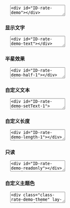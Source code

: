 <pre class="layui-code" lay-options="{preview: true, text: {preview: '基础用法'}, layout: ['preview', 'code'], tools: ['full']}">
  <textarea>
<div id="ID-rate-demo"></div>

<script>
layui.use(function(){
  var rate = layui.rate;

  // 渲染
  rate.render({
    elem: '#ID-rate-demo'
  });
});
</script>
  </textarea>
</pre>

<h3 id="demo-text" class="ws-anchor ws-bold">显示文字</h3>

<pre class="layui-code" lay-options="{preview: true, layout: ['preview', 'code'], tools: ['full']}">
  <textarea>
<div id="ID-rate-demo-text"></div>
<script>
layui.use(function(){
  var rate = layui.rate;

  // 渲染
  rate.render({
    elem: '#ID-rate-demo-text',
    value: 2, // 初始值
    text: true // 开启文本
  });
});
</script>
  </textarea>
</pre>

<h3 id="demo-half" class="ws-anchor ws-bold">半星效果</h3>

<pre class="layui-code" lay-options="{preview: true, layout: ['preview', 'code'], tools: ['full']}">
  <textarea>
<div id="ID-rate-demo-half-1"></div>
<hr>
<div id="ID-rate-demo-half-2"></div>

<script>
layui.use(function(){
  var rate = layui.rate;

  // 渲染
  rate.render({ // eg1
    elem: '#ID-rate-demo-half-1',
    value: 2.5, // 初始值
    half: true // 开启半星
  });
  rate.render({ // eg2
    elem: '#ID-rate-demo-half-2',
    value: 3.5,
    half: true,
    text: true
  });
});
</script>
  </textarea>
</pre>

<h3 id="demo-setText" class="ws-anchor ws-bold">自定义文本</h3>

<pre class="layui-code" lay-options="{preview: true, layout: ['preview', 'code'], tools: ['full']}">
  <textarea>
<div id="ID-rate-demo-setText-1"></div>
<hr>
<div id="ID-rate-demo-setText-2"></div>
<script>
layui.use(function(){
  var rate = layui.rate;

  // 渲染
  rate.render({ // eg1
    elem: '#ID-rate-demo-setText-1',
    value: 3,
    text: true,
    setText: function(value){ // 自定义文本的初始回调
      var arrs = {
        '1': '非常不满意',
        '2': '不满意',
        '3': '一般',
        '4': '满意',
        '5': '非常满意',
      };
      this.span.text(arrs[value] || ( value + "星"));
    }
  });
  rate.render({ // eg2
    elem: '#ID-rate-demo-setText-2',
    value: 1.5,
    half: true,
    text: true,
    setText: function(value){
      this.span.text(value);
    }
  });
});
</script>
  </textarea>
</pre>

<h3 id="demo-length" class="ws-anchor ws-bold">自定义长度</h3>

<pre class="layui-code" lay-options="{preview: true, layout: ['preview', 'code'], tools: ['full']}">
  <textarea>
<div id="ID-rate-demo-length-1"></div>
<hr>
<div id="ID-rate-demo-length-2"></div>
<script>
layui.use(function(){
  var rate = layui.rate;

  // 渲染
  rate.render({
    elem: '#ID-rate-demo-length-1',
    length: 3
  });
  rate.render({
    elem: '#ID-rate-demo-length-2',
    length: 10,
    value: 8 // 初始值
  });
});
</script>
  </textarea>
</pre>

<h3 id="demo-readonly" class="ws-anchor ws-bold">只读</h3>

<pre class="layui-code" lay-options="{preview: true, layout: ['preview', 'code'], tools: ['full']}">
  <textarea>
<div id="ID-rate-demo-readonly"></div>
<script>
layui.use(function(){
  var rate = layui.rate;

  // 渲染
  rate.render({
    elem: '#ID-rate-demo-readonly',
    value: 4,
    readonly: true
  });
});
</script>
  </textarea>
</pre>

<h3 id="demo-theme" class="ws-anchor ws-bold">自定义主题色</h3>

<pre class="layui-code" lay-options="{preview: true, layout: ['preview', 'code'], tools: ['full']}">
  <textarea>
<div class="class-rate-demo-theme" lay-options="{value: 3, theme: '#FF8000'}"></div>
<hr>
<div class="class-rate-demo-theme" lay-options="{value: 3, theme: '#FE0000'}"></div>
<hr>
<div class="class-rate-demo-theme" lay-options="{value: 2.5, theme: '#1E9FFF', half: true}"></div>
<script>
layui.use(function(){
  var rate = layui.rate;

  // 批量渲染
  rate.render({
    elem: '.class-rate-demo-theme',
    // theme: '#FF8000' // 自定义主题色
  });
});
</script>
  </textarea>
</pre>